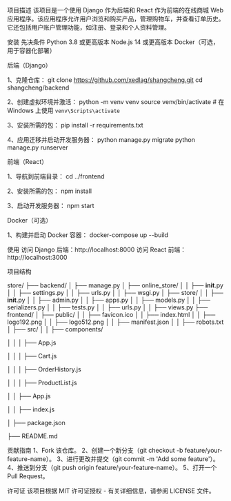 项目描述
该项目是一个使用 Django 作为后端和 React 作为前端的在线商城 Web 应用程序。该应用程序允许用户浏览和购买产品，管理购物车，并查看订单历史。它还包括用户账户管理功能，如注册、登录和个人资料管理。

安装
先决条件
Python 3.8 或更高版本
Node.js 14 或更高版本
Docker（可选，用于容器化部署）

后端（Django）

1、克隆仓库：
git clone https://github.com/xedlag/shangcheng.git
cd shangcheng/backend

2、创建虚拟环境并激活：
python -m venv venv
source venv/bin/activate  # 在 Windows 上使用 `venv\Scripts\activate`

3、安装所需的包：
pip install -r requirements.txt

4、应用迁移并启动开发服务器：
python manage.py migrate
python manage.py runserver

前端（React）

1、导航到前端目录：
cd ../frontend

2、安装所需的包：
npm install

3、启动开发服务器：
npm start

Docker（可选）

1、构建并启动 Docker 容器：
docker-compose up --build

使用
访问 Django 后端：http://localhost:8000
访问 React 前端：http://localhost:3000

项目结构

store/
├── backend/
│   ├── manage.py
│   ├── online_store/
│   │   ├── __init__.py
│   │   ├── settings.py
│   │   ├── urls.py
│   │   ├── wsgi.py
│   ├── store/
│   │   ├── __init__.py
│   │   ├── admin.py
│   │   ├── apps.py
│   │   ├── models.py
│   │   ├── serializers.py
│   │   ├── tests.py
│   │   ├── urls.py
│   │   ├── views.py
├── frontend/
│   ├── public/
│   │   ├── favicon.ico
│   │   ├── index.html
│   │   ├── logo192.png
│   │   ├── logo512.png
│   │   ├── manifest.json
│   │   ├── robots.txt
│   ├── src/
│   │   ├── components/

│   │   │   ├── App.js

│   │   │   ├── Cart.js

│   │   │   ├── OrderHistory.js

│   │   │   ├── ProductList.js

│   │   ├── App.js

│   │   ├── index.js

│   ├── package.json

├── README.md


贡献指南
1、Fork 该仓库。
2、创建一个新分支（git checkout -b feature/your-feature-name）。
3、进行更改并提交（git commit -m 'Add some feature'）。
4、推送到分支（git push origin feature/your-feature-name）。
5、打开一个 Pull Request。

许可证
该项目根据 MIT 许可证授权 - 有关详细信息，请参阅 LICENSE 文件。
